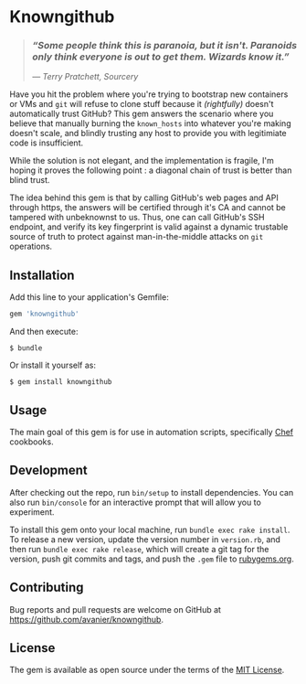 # Knowngithub

> ### _“Some people think this is paranoia, but it isn't. Paranoids only think everyone is out to get them. Wizards know it.”_
>
> _&mdash; Terry Pratchett, Sourcery_

Have you hit the problem where you're trying to bootstrap new containers or VMs and `git` will refuse to clone stuff because it _(rightfully)_ doesn't automatically trust GitHub? This gem answers the scenario where you believe that manually burning the `known_hosts` into whatever you're making doesn't scale, and blindly trusting any host to provide you with legitimiate code is insufficient.

While the solution is not elegant, and the implementation is fragile, I'm hoping it proves the following point : a diagonal chain of trust is better than blind trust.

The idea behind this gem is that by calling GitHub's web pages and API through https, the answers will be certified through it's CA and cannot be tampered with unbeknownst to us. Thus, one can call GitHub's SSH endpoint, and verify its key fingerprint is valid against a dynamic trustable source of truth to protect against man-in-the-middle attacks on `git` operations.

## Installation

Add this line to your application's Gemfile:

```ruby
gem 'knowngithub'
```

And then execute:

    $ bundle

Or install it yourself as:

    $ gem install knowngithub

## Usage

The main goal of this gem is for use in automation scripts, specifically [Chef](https://www.chef.io/chef/) cookbooks.

## Development

After checking out the repo, run `bin/setup` to install dependencies. You can also run `bin/console` for an interactive prompt that will allow you to experiment.

To install this gem onto your local machine, run `bundle exec rake install`. To release a new version, update the version number in `version.rb`, and then run `bundle exec rake release`, which will create a git tag for the version, push git commits and tags, and push the `.gem` file to [rubygems.org](https://rubygems.org).

## Contributing

Bug reports and pull requests are welcome on GitHub at https://github.com/avanier/knowngithub.

## License

The gem is available as open source under the terms of the [MIT License](https://opensource.org/licenses/MIT).
